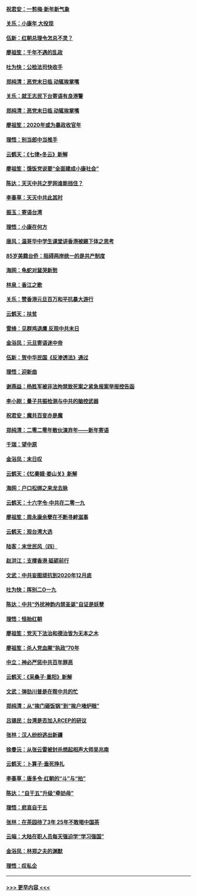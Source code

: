 #### [祝君安：一剪梅‧新年新气象](../pages/nsc993/n11776340.md?t=01091033) 
#### [关乐：小康年 大役现](../pages/nsc993/n11774213.md?t=01091033) 
#### [伍新：红朝总理令怎总不灵？](../pages/nsc993/n11770813.md?t=01091033) 
#### [廖祖笙：千年不遇的乱政](../pages/nsc993/n11770373.md?t=01091033) 
#### [吐为快：公检法司快收手](../pages/nsc993/n11770359.md?t=01091033) 
#### [郑纯清：恶党末日临 动辄挨掌嘴](../pages/nsc993/n11769912.md?t=01091033) 
#### [关乐：就王志民下台寄语有良港警](../pages/nsc993/n11769903.md?t=01091033) 
#### [郑纯清：恶党末日临 动辄挨掌嘴](../pages/nsc993/n11769356.md?t=01091033) 
#### [廖祖笙：2020年或为暴政收官年](../pages/nsc993/n11768216.md?t=01091033) 
#### [理悟：别当郎中当推手](../pages/nsc993/n11768243.md?t=01091033) 
#### [云鹤天：《七律▪冬云》新解](../pages/nsc993/n11768204.md?t=01091033) 
#### [廖祖笙：饿饭党说要“全面建成小康社会”](../pages/nsc993/n11767482.md?t=01091033) 
#### [陈达：天灭中共之罗网谁能挡住？](../pages/nsc993/n11767465.md?t=01091033) 
#### [李春草：天灭中共此其时](../pages/nsc993/n11767452.md?t=01091033) 
#### [振玉：寄语台湾](../pages/nsc993/n11767432.md?t=01091033) 
#### [理悟：小康在何方](../pages/nsc993/n11767394.md?t=01091033) 
#### [唐风：温哥华中学生课堂讲香港被踢下体之思考](../pages/nsc993/n11766848.md?t=01091033) 
#### [85岁美籍台侨：阻碍两岸统一的是共产制度](../pages/nsc993/n11765043.md?t=01091033) 
#### [海网：龟蛇对鼠哭新愁](../pages/nsc993/n11764895.md?t=01091033) 
#### [林泉：香江之歌](../pages/nsc993/n11764415.md?t=01091033) 
#### [关乐：赞香港元旦百万和平抗暴大游行](../pages/nsc993/n11764382.md?t=01091033) 
#### [云鹤天：扶贫](../pages/nsc993/n11764245.md?t=01091033) 
#### [雪绮：见群鸡退鹰  反观中共末日](../pages/nsc993/n11762112.md?t=01091033) 
#### [金浴凤：元旦寄语迷中帝](../pages/nsc993/n11761788.md?t=01091033) 
#### [伍新：贺中华民国《反渗透法》通过](../pages/nsc993/n11761994.md?t=01091033) 
#### [理悟：迎新曲](../pages/nsc993/n11761152.md?t=01091033) 
#### [谢燕益：杨胜军被非法拘禁致死案之紧急报案举报控告函](../pages/nsc993/n11756134.md?t=01091033) 
#### [李小刚：量子共振检测与中共的脑控武器](../pages/nsc993/n11754518.md?t=01091033) 
#### [祝君安：魔共百变亦是魔](../pages/nsc993/n11754469.md?t=01091033) 
#### [郑纯清：二零二零年散伙演弃年——新年寄语](../pages/nsc993/n11754195.md?t=01091033) 
#### [千瑞：望中原](../pages/nsc993/n11754159.md?t=01091033) 
#### [金浴凤：末日叹](../pages/nsc993/n11752359.md?t=01091033) 
#### [云鹤天：《忆秦娥‧娄山关》新解](../pages/nsc993/n11752348.md?t=01091033) 
#### [海网：户口松绑之来龙去脉](../pages/nsc993/n11752328.md?t=01091033) 
#### [云鹤天：十六字令‧中共在二零一九](../pages/nsc993/n11752305.md?t=01091033) 
#### [廖祖笙：周永康余孽在不断寻衅滋事](../pages/nsc993/n11751013.md?t=01091033) 
#### [云鹤天：观台湾大选](../pages/nsc993/n11751007.md?t=01091033) 
#### [陆客：末世民风（四）](../pages/nsc993/n11749203.md?t=01091033) 
#### [赵洪江：支撑香港 砥砺前行](../pages/nsc993/n11748482.md?t=01091033) 
#### [文武：中共妄图顽抗到2020年12月底](../pages/nsc993/n11748446.md?t=01091033) 
#### [吐为快：挥别二O一九](../pages/nsc993/n11748411.md?t=01091033) 
#### [陈达：中共“外扰神韵内禁圣诞”自证是妖孽](../pages/nsc993/n11748226.md?t=01091033) 
#### [理悟：怪胎红朝](../pages/nsc993/n11748206.md?t=01091033) 
#### [廖祖笙：党天下法治和德治皆为无本之木](../pages/nsc993/n11748135.md?t=01091033) 
#### [廖祖笙：杀人党血腥“执政”70年](../pages/nsc993/n11745144.md?t=01091033) 
#### [中立：神必严惩中共百年罪恶](../pages/nsc993/n11744970.md?t=01091033) 
#### [云鹤天：《采桑子‧重阳》新解](../pages/nsc993/n11744948.md?t=01091033) 
#### [文武：弹劾川普是在帮中共的忙](../pages/nsc993/n11744758.md?t=01091033) 
#### [郑纯清：从“挨门砸饭锅”到“挨户堵炉眼”](../pages/nsc993/n11744745.md?t=01091033) 
#### [吕锡民：台湾是否加入RCEP的研议](../pages/nsc993/n11744701.md?t=01091033) 
#### [张林：汉人纷纷逃出新疆](../pages/nsc993/n11743530.md?t=01091033) 
#### [徐曼沅：从张云雷被封杀想起相声大师吴兆南](../pages/nsc993/n11741816.md?t=01091033) 
#### [云鹤天：卜算子‧垂死挣扎](../pages/nsc993/n11739956.md?t=01091033) 
#### [李春草：唐多令‧红朝的“斗”与“拍”](../pages/nsc993/n11739830.md?t=01091033) 
#### [陈达：“自干五”升级“牵妨母”](../pages/nsc993/n11739724.md?t=01091033) 
#### [理悟：悲哀自干五](../pages/nsc993/n11739547.md?t=01091033) 
#### [张林：在茶园待了3年 25年不敢喝中国茶](../pages/nsc993/n11739240.md?t=01091033) 
#### [云端：大陆在职人员每天强迫学“学习强国”](../pages/nsc993/n11738735.md?t=01091033) 
#### [金浴凤：林郑之夫的渊默](../pages/nsc993/n11737735.md?t=01091033) 
#### [理悟：叹私企](../pages/nsc993/n11737715.md?t=01091033) 

----
#### [ >>> 更早内容 <<< ](../indexes/nsc993-earlier.md)
